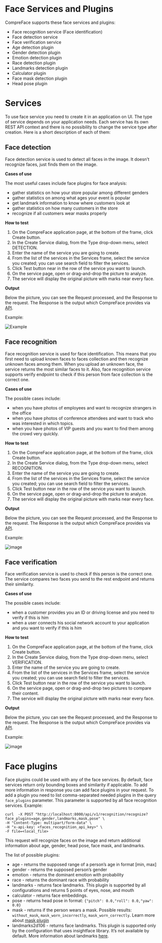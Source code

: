 # Face Services and Plugins

CompreFace supports these face services and plugins:
* Face recognition service (Face identification)
* Face detection service
* Face verification service
* Age detection plugin
* Gender detection plugin
* Emotion detection plugin
* Race detection plugin
* Landmarks detection plugin
* Calculator plugin
* Face mask detection plugin
* Head pose plugin

# Services

To use face service you need to create it in an application on UI. 
The type of service depends on your application needs. 
Each service has its own REST API context and there is no possibility to change the service type after creation. 
Here is a short description of each of them:

## Face detection

Face detection service is used to detect all faces in the image. 
It doesn’t recognize faces, just finds them on the image.

**Cases of use**

The most useful cases include face plugins for face analysis:
  * gather statistics on how your store popular among different genders
  * gather statistics on among what ages your event is popular
  * get landmark information to know where customers look at
  * gather statistics on how many customers in the store
  * recognize if all customers wear masks properly

**How to test**

1. On the CompreFace application page, at the bottom of the frame, click Create button.
2. In the Create Service dialog, from the Type drop-down menu, select DETECTION.
3. Enter the name of the service you are going to create.
4. From the list of the services in the Services frame, select the service you created; you can use search field to filter the services.
5. Click Test button near in the row of the service you want to launch.
6. On the service page, open or drag-and-drop the picture to analyze.
7. The service will display the original picture with marks near every face.

**Output**

Below the picture, you can see the Request processed, and the Response to the request.
The Response is the output which CompreFace provides via [API](Rest-API-description.md#face-detection-service).

Example:

![Example](https://user-images.githubusercontent.com/3736126/146967067-c6413d3e-3b23-45ad-abe8-0f8bc8f4800f.png)

## Face recognition

Face recognition service is used for face identification. This means that you first need to upload known faces to faces collection and 
then recognize unknown faces among them. When you upload an unknown face, the service returns the most similar faces to it. 
Also, face recognition service supports verify endpoint to check if this person from face collection is the correct one. 

**Cases of use**

The possible cases include:
  * when you have photos of employees and want to recognize strangers in the office
  * when you have photos of conference attendees and want to track who was interested in which topics.
  * when you have photos of VIP guests and you want to find them among the crowd very quickly.

**How to test**

1. On the CompreFace application page, at the bottom of the frame, click Create button.
2. In the Create Service dialog, from the Type drop-down menu, select RECOGNITION.
3. Enter the name of the service you are going to create.
4. From the list of the services in the Services frame, select the service you created; you can use search field to filter the services.
5. Click Test button near in the row of the service you want to launch.
6. On the service page, open or drag-and-drop the picture to analyze.
7. The service will display the original picture with marks near every face.

**Output**

Below the picture, you can see the Request processed, and the Response to the request.
The Response is the output which CompreFace provides via [API](Rest-API-description.md#face-recognition-service).

Example:

![image](https://user-images.githubusercontent.com/3736126/146967594-40684d12-e106-43b2-92ad-6a34176ddf87.png)

## Face verification

Face verification service is used to check if this person is the correct one. 
The service compares two faces you send to the rest endpoint and returns their similarity. 

**Cases of use**

The possible cases include:
  * when a customer provides you an ID or driving license and you need to verify if this is him
  * when a user connects his social network account to your application and you want to verify if this is him

**How to test**

1. On the CompreFace application page, at the bottom of the frame, click Create button.
2. In the Create Service dialog, from the Type drop-down menu, select VERIFICATION.
3. Enter the name of the service you are going to create.
4. From the list of the services in the Services frame, select the service you created; you can use search field to filter the services.
5. Click Test button near in the row of the service you want to launch.
6. On the service page, open or drag-and-drop two pictures to compare their content.
7. The service will display the original picture with marks near every face.

**Output**

Below the picture, you can see the Request processed, and the Response to the request.
The Response is the output which CompreFace provides via [API](Rest-API-description.md#face-verification-service).

Example:

![image](https://user-images.githubusercontent.com/3736126/146967889-ba8bdd9b-359f-4970-bfe0-71f3e6d21692.png)

#  Face plugins

Face plugins could be used with any of the face services. By default, face services return only bounding boxes and similarity if 
applicable. To add more information in response you can add face plugins in your request. To add a plugin you need to list 
comma-separated needed plugins in the query `face_plugins` parameter. This parameter is supported by all face recognition services.
Example:

```shell
curl  -X POST "http://localhost:8000/api/v1/recognition/recognize?face_plugins=age,gender,landmarks,mask,pose" \
-H "Content-Type: multipart/form-data" \
-H "x-api-key: <faces_recognition_api_key>" \
-F file=<local_file>
```

This request will recognize faces on the image and return additional information about age, gender, head pose, face mask, and landmarks.

The list of possible plugins:
* age - returns the supposed range of a person’s age in format [min, max]
* gender - returns the supposed person’s gender
* emotion - returns the dominant emotion with probability
* race - returns the dominant race with probability
* landmarks - returns face landmarks. This plugin is supported by all configurations and returns 5 points of eyes, nose, and mouth
* calculator - returns face embeddings.  
* pose - returns head pose in format: `{"pitch": 0.0,"roll": 0.0,"yaw": 0.0}`
* mask - returns if the person wears a mask. Possible results: `without_mask`, `mask_worn_incorrectly`, `mask_worn_correctly`. Learn more about [mask plugin](Mask-detection-plugin.md)
* landmarks2d106 - returns face landmarks. This plugin is supported only by the configuration that uses insightface library. It’s not 
  available by default. More information about landmarks [here](https://github.com/deepinsight/insightface/tree/ce3600a74209808017deaf73c036759b96a44ccb/alignment/coordinate_reg#visualization).
